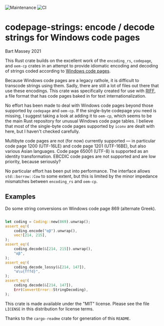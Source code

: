 ![Maintenance](https://img.shields.io/badge/maintenance-activly--developed-brightgreen.svg) ![CI](https://github.com/BartMassey/codepage-strings/actions/workflows/main.yml/badge.svg)


# codepage-strings: encode / decode strings for Windows code pages
Bart Massey 2021

This Rust crate builds on the excellent work of the
`encoding_rs`, `codepage`, and `oem-cp` crates in an attempt
to provide idiomatic encoding and decoding of strings coded
according to
[Windows code pages](https://en.wikipedia.org/wiki/Windows_code_page).

Because Windows code pages are a legacy rathole, it is
difficult to transcode strings using them. Sadly, there are
still a lot of files out there that use these encodings.
This crate was specifically created for use with
[RIFF](https://www.aelius.com/njh/wavemetatools/doc/riffmci.pdf),
a file format that has code pages baked in for text
internationalization.

No effort has been made to deal with Windows code pages
beyond those supported by `codepage` and `oem-cp`. If the
single-byte codepage you need is missing, I suggest taking a
look at adding it to `oem-cp`, which seems to be the main
Rust repository for unusual Windows code page tables. I
believe that most of the single-byte code pages supported by
`iconv` are dealt with here, but I haven't checked
carefully.

Multibyte code pages are not (for now) currently supported —
in particular code page 1200 (UTF-16LE) and code page 1201
(UTF-16BE), but also various Asian languages. Code page
65001 (UTF-8) is supported as an identity transformation.
EBCDIC code pages are not supported and are low priority,
because seriously?

No particular effort has been put into performance. The
interface allows `std::borrow::Cow` to some extent, but this
is limited by the minor impedance mismatches between
`encoding_rs` and `oem-cp`.

## Examples

Do some string conversions on Windows code page 869
(alternate Greek).

```rust

let coding = Coding::new(869).unwrap();
assert_eq!(
    coding.encode("αβ").unwrap(),
    vec![214, 215],
);
assert_eq!(
    coding.decode(&[214, 215]).unwrap(),
    "αβ",
);
assert_eq!(
    coding.decode_lossy(&[214, 147]),
    "α\u{fffd}",
);
assert_eq!(
    coding.decode(&[214, 147]),
    Err(ConvertError::StringDecoding),
);
```

This crate is made available under the "MIT"
license. Please see the file `LICENSE` in this distribution
for license terms.

Thanks to the `cargo-readme` crate for generation of this `README`.
